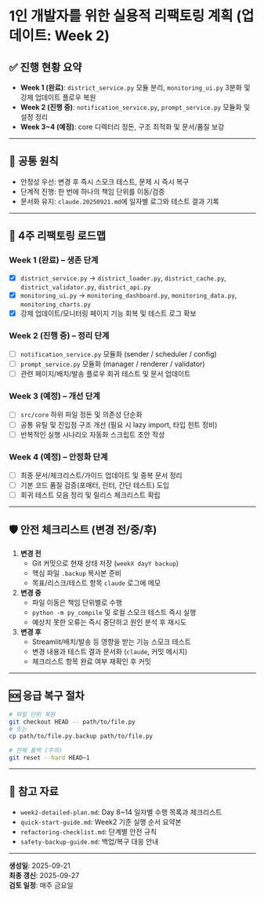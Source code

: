 ﻿# 1인 개발자를 위한 실용적 리팩토링 계획 (업데이트: Week 2)

## ✅ 진행 현황 요약
- **Week 1 (완료)**: `district_service.py` 모듈 분리, `monitoring_ui.py` 3분화 및 강제 업데이트 플로우 복원
- **Week 2 (진행 중)**: `notification_service.py`, `prompt_service.py` 모듈화 및 설정 정리
- **Week 3~4 (예정)**: core 디렉터리 정돈, 구조 최적화 및 문서/품질 보강

---

## 🔑 공통 원칙
- 안정성 우선: 변경 후 즉시 스모크 테스트, 문제 시 즉시 복구
- 단계적 진행: 한 번에 하나의 책임 단위를 이동/검증
- 문서화 유지: `claude.20250921.md`에 일자별 로그와 테스트 결과 기록

---

## 📆 4주 리팩토링 로드맵

### Week 1 (완료) – 생존 단계
- [x] `district_service.py` → `district_loader.py`, `district_cache.py`, `district_validator.py`, `district_api.py`
- [x] `monitoring_ui.py` → `monitoring_dashboard.py`, `monitoring_data.py`, `monitoring_charts.py`
- [x] 강제 업데이트/모니터링 페이지 기능 회복 및 테스트 로그 확보

### Week 2 (진행 중) – 정리 단계
- [ ] `notification_service.py` 모듈화 (sender / scheduler / config)
- [ ] `prompt_service.py` 모듈화 (manager / renderer / validator)
- [ ] 관련 페이지/배치/발송 플로우 회귀 테스트 및 문서 업데이트

### Week 3 (예정) – 개선 단계
- [ ] `src/core` 하위 파일 정돈 및 의존성 단순화
- [ ] 공통 유틸 및 진입점 구조 개선 (필요 시 lazy import, 타입 힌트 정비)
- [ ] 반복적인 실행 시나리오 자동화 스크립트 초안 작성

### Week 4 (예정) – 안정화 단계
- [ ] 최종 문서/체크리스트/가이드 업데이트 및 중복 문서 정리
- [ ] 기본 코드 품질 검증(포매터, 린터, 간단 테스트) 도입
- [ ] 회귀 테스트 모음 정리 및 릴리스 체크리스트 확립

---

## 🛡️ 안전 체크리스트 (변경 전/중/후)
1. **변경 전**
   - Git 커밋으로 현재 상태 저장 (`weekX dayY backup`)
   - 핵심 파일 `.backup` 복사본 준비
   - 목표/리스크/테스트 항목 `claude` 로그에 메모
2. **변경 중**
   - 파일 이동은 책임 단위별로 수행
   - `python -m py_compile` 및 로컬 스모크 테스트 즉시 실행
   - 예상치 못한 오류는 즉시 중단하고 원인 분석 후 재시도
3. **변경 후**
   - Streamlit/배치/발송 등 영향을 받는 기능 스모크 테스트
   - 변경 내용과 테스트 결과 문서화 (`claude`, 커밋 메시지)
   - 체크리스트 항목 완료 여부 재확인 후 커밋

---

## 🆘 응급 복구 절차
```bash
# 파일 단위 복원
git checkout HEAD -- path/to/file.py
# 또는
cp path/to/file.py.backup path/to/file.py

# 전체 롤백 (주의)
git reset --hard HEAD~1
```

---

## 📌 참고 자료
- `week2-detailed-plan.md`: Day 8~14 일자별 수행 목록과 체크리스트
- `quick-start-guide.md`: Week2 기준 실행 순서 요약본
- `refactoring-checklist.md`: 단계별 안전 규칙
- `safety-backup-guide.md`: 백업/복구 대응 안내

---

**생성일**: 2025-09-21  
**최종 갱신**: 2025-09-27  
**검토 일정**: 매주 금요일
